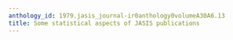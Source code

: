 ```yaml
---
anthology_id: 1979.jasis_journal-ir0anthology0volumeA30A6.13
title: Some statistical aspects of JASIS publications
---
```


